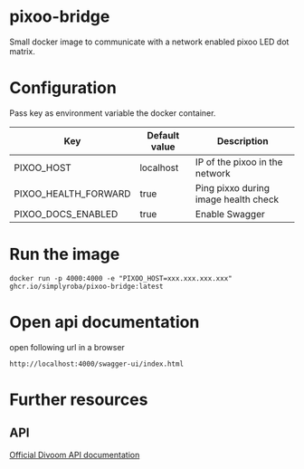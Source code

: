 # pixoo-bridge
Small docker image to communicate with a network enabled pixoo LED dot matrix.

# Configuration
Pass key as environment variable the docker container.

| Key                  | Default value | Description                          |
|----------------------|---------------|--------------------------------------|
| PIXOO_HOST           | localhost     | IP of the pixoo in the network       |
| PIXOO_HEALTH_FORWARD | true          | Ping pixxo during image health check |
| PIXOO_DOCS_ENABLED   | true          | Enable Swagger                       |

# Run the image
```shell
docker run -p 4000:4000 -e "PIXOO_HOST=xxx.xxx.xxx.xxx" ghcr.io/simplyroba/pixoo-bridge:latest
```

# Open api documentation
open following url in a browser
```
http://localhost:4000/swagger-ui/index.html
```

# Further resources
## API
[Official Divoom API documentation](http://doc.divoom-gz.com/web/#/12?page_id=191)
